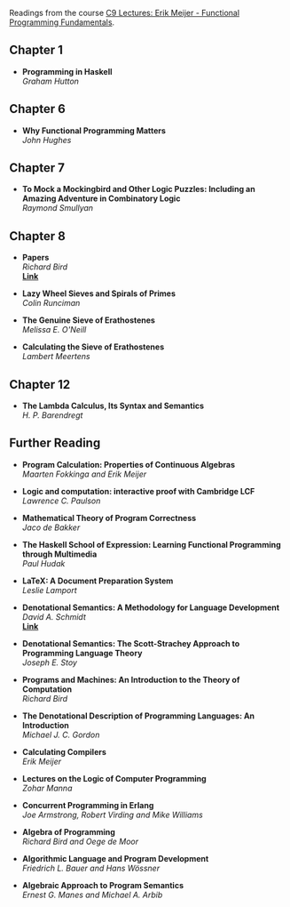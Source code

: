 Readings from the course [C9 Lectures: Erik Meijer - Functional Programming Fundamentals](https://channel9.msdn.com/Series/C9-Lectures-Erik-Meijer-Functional-Programming-Fundamentals).

## Chapter 1

* **Programming in Haskell**  
*Graham Hutton*

## Chapter 6

* **Why Functional Programming Matters**  
*John Hughes*

## Chapter 7

* **To Mock a Mockingbird and Other Logic Puzzles: Including an Amazing Adventure in Combinatory Logic**  
*Raymond Smullyan*

## Chapter 8

* **Papers**  
*Richard Bird*  
[**Link**](https://www.cs.ox.ac.uk/people/publications/type/Richard.Bird.html)

* **Lazy Wheel Sieves and Spirals of Primes**  
*Colin Runciman*

* **The Genuine Sieve of Erathostenes**  
*Melissa E. O'Neill*

* **Calculating the Sieve of Erathostenes**  
*Lambert Meertens*

## Chapter 12

* **The Lambda Calculus, Its Syntax and Semantics**  
*H. P. Barendregt*

## Further Reading

* **Program Calculation: Properties of Continuous Algebras**  
*Maarten Fokkinga and Erik Meijer*

* **Logic and computation: interactive proof with Cambridge LCF**  
*Lawrence C. Paulson*

* **Mathematical Theory of Program Correctness**  
*Jaco de Bakker*

* **The Haskell School of Expression: Learning Functional Programming through Multimedia**  
*Paul Hudak*

* **LaTeX: A Document Preparation System**  
*Leslie Lamport*

* **Denotational Semantics: A Methodology for Language Development**  
*David A. Schmidt*  
[**Link**](http://people.cs.ksu.edu/~schmidt/text/densem.html)

* **Denotational Semantics: The Scott-Strachey Approach to Programming Language Theory**  
*Joseph E. Stoy*

* **Programs and Machines: An Introduction to the Theory of Computation**  
*Richard Bird*

* **The Denotational Description of Programming Languages: An Introduction**  
*Michael J. C. Gordon*

* **Calculating Compilers**  
*Erik Meijer*

* **Lectures on the Logic of Computer Programming**  
*Zohar Manna*

* **Concurrent Programming in Erlang**  
*Joe Armstrong, Robert Virding and Mike Williams*

* **Algebra of Programming**  
*Richard Bird and Oege de Moor*

* **Algorithmic Language and Program Development**  
*Friedrich L. Bauer and Hans Wössner*

* **Algebraic Approach to Program Semantics**  
*Ernest G. Manes and Michael A. Arbib*



